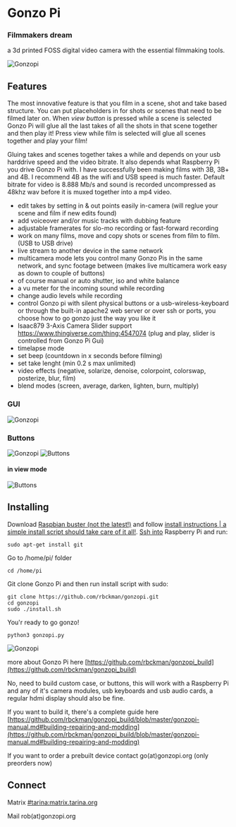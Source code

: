 Gonzo Pi
=============
### Filmmakers dream

a 3d printed FOSS digital video camera with the essential filmmaking tools. 

![Gonzopi](/extras/gonzopi-01.jpeg)

Features
--------

The most innovative feature is that you film in a scene, shot and take based structure. You can put placeholders in for shots or scenes that need to be filmed later on. When *view button* is pressed while a scene is selected Gonzo Pi will glue all the last takes of all the shots in that scene together and then play it! Press view while film is selected will glue all scenes together and play your film!

Gluing takes and scenes together takes a while and depends on your usb harddrive speed and the video bitrate. It also depends what Raspberry Pi you drive Gonzo Pi with. I have successfully been making films with 3B, 3B+ and 4B. I recommend 4B as the wifi and USB speed is much faster. Default bitrate for video is 8.888 Mb/s and sound is recorded uncompressed as 48khz wav before it is muxed together into a mp4 video.

- edit takes by setting in & out points easily in-camera (will reglue your scene and film if new edits found)
- add voiceover and/or music tracks with dubbing feature
- adjustable framerates for slo-mo recording or fast-forward recording
- work on many films, move and copy shots or scenes from film to film. (USB to USB drive)
- live stream to another device in the same network
- multicamera mode lets you control many Gonzo Pis in the same network, and sync footage between (makes live multicamera work easy as down to couple of buttons)
- of course manual or auto shutter, iso and white balance
- a vu meter for the incoming sound while recording
- change audio levels while recording
- control Gonzo pi with silent physical buttons or a usb-wireless-keyboard or through the built-in apache2 web server or over ssh or ports, you choose how to go gonzo just the way you like it
- Isaac879 3-Axis Camera Slider support https://www.thingiverse.com/thing:4547074 (plug and play, slider is controlled from Gonzo Pi Gui)
- timelapse mode
- set beep (countdown in x seconds before filming)
- set take lenght (min 0.2 s max unlimited)
- video effects (negative, solarize, denoise, colorpoint, colorswap, posterize, blur, film)
- blend modes (screen, average, darken, lighten, burn, multiply)

### GUI
![Gonzopi](/extras/gonzopi-02.jpeg)

### Buttons
![Gonzopi](/extras/gonzopi-04.jpeg)
![Buttons](/extras/buttons.png)

#### in view mode
![Buttons](/extras/view-buttons.png)

Installing
----------
Download [Raspbian buster (not the latest!)](https://www.raspberrypi.org/downloads/raspbian/) and follow [install instructions | a simple install script should take care of it all!](https://www.raspberrypi.org/documentation/installation/installing-images/README.md).
[Ssh into](https://www.raspberrypi.org/documentation/remote-access/ssh/) Raspberry Pi and run:
```
sudo apt-get install git
```
Go to /home/pi/ folder
```
cd /home/pi
```
Git clone Gonzo Pi and then run install script with sudo:
```
git clone https://github.com/rbckman/gonzopi.git
cd gonzopi
sudo ./install.sh
```
You'r ready to go gonzo! 
```
python3 gonzopi.py
```

![Gonzopi](/extras/gonzopi-03.jpeg)

more about Gonzo Pi here [https://github.com/rbckman/gonzopi_build](https://github.com/rbckman/gonzopi_build)

No, need to build custom case, or buttons, this will work with a Raspberry Pi and any of it's camera modules, usb keyboards and usb audio cards, a regular hdmi display should also be fine.

If you want to build it, there's a complete guide here [https://github.com/rbckman/gonzopi_build/blob/master/gonzopi-manual.md#building-repairing-and-modding](https://github.com/rbckman/gonzopi_build/blob/master/gonzopi-manual.md#building-repairing-and-modding)

If you want to order a prebuilt device contact go(at)gonzopi.org (only preorders now)

Connect
-------
Matrix [#tarina:matrix.tarina.org](https://riot.im/app/#/room/#tarina:matrix.tarina.org)

Mail rob(at)gonzopi.org

